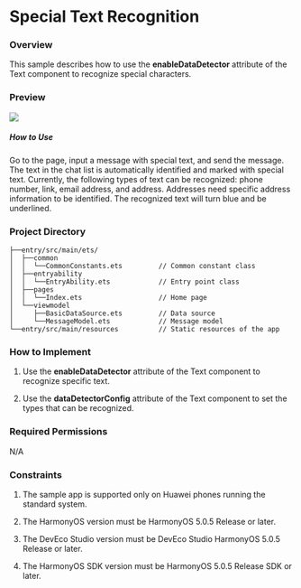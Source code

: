 # Special Text Recognition

### Overview

This sample describes how to use the **enableDataDetector** attribute of the Text component to recognize special characters.

### Preview

![](./screenshots/device/word_en.gif)

##### How to Use

Go to the page, input a message with special text, and send the message. The text in the chat list is automatically identified and marked with special text. Currently, the following types of text can be recognized: phone number, link, email address, and address. Addresses need specific address information to be identified. The recognized text will turn blue and be underlined.

### Project Directory

```
├──entry/src/main/ets/
│  ├──common
│  │  └──CommonConstants.ets         // Common constant class
│  ├──entryability
│  │  └──EntryAbility.ets            // Entry point class
│  ├──pages                  
│  │  └──Index.ets                   // Home page
│  └──viewmodel
│     ├──BasicDataSource.ets         // Data source
│     └──MessageModel.ets            // Message model
└──entry/src/main/resources          // Static resources of the app
```

### How to Implement

1. Use the **enableDataDetector** attribute of the Text component to recognize specific text.

2. Use the **dataDetectorConfig** attribute of the Text component to set the types that can be recognized.

### Required Permissions

N/A

### Constraints

1. The sample app is supported only on Huawei phones running the standard system.

2. The HarmonyOS version must be HarmonyOS 5.0.5 Release or later.

3. The DevEco Studio version must be DevEco Studio HarmonyOS 5.0.5 Release or later.

4. The HarmonyOS SDK version must be HarmonyOS 5.0.5 Release SDK or later.
